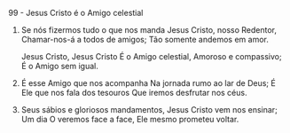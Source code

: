 99 - Jesus Cristo é o Amigo celestial

1. Se nós fizermos tudo o que nos manda
   Jesus Cristo, nosso Redentor,
   Chamar-nos-á a todos de amigos;
   Tão somente andemos em amor.

   Jesus Cristo, Jesus Cristo
   É o Amigo celestial,
   Amoroso e compassivo;
   É o Amigo sem igual.

2. É esse Amigo que nos acompanha
   Na jornada rumo ao lar de Deus;
   É Ele que nos fala dos tesouros
   Que iremos desfrutar nos céus.

3. Seus sábios e gloriosos mandamentos,
   Jesus Cristo vem nos ensinar;
   Um dia O veremos face a face,
   Ele mesmo prometeu voltar.
